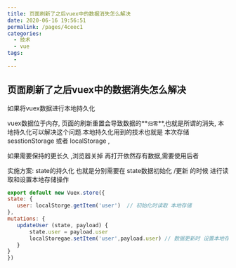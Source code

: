 ```yaml
---
title: 页面刷新了之后vuex中的数据消失怎么解决
date: 2020-06-16 19:56:51
permalink: /pages/4ceec1
categories: 
  - 技术
  - vue
tags: 
  - 
---
```

## 页面刷新了之后vuex中的数据消失怎么解决

如果将vuex数据进行本地持久化

vuex数据位于内存, 页面的刷新重置会导致数据的**`归零`**,也就是所谓的消失,  本地持久化可以解决这个问题.本地持久化用到的技术也就是 本次存储 sesstionStorage 或者 localStorage ,  

如果需要保持的更长久 ,浏览器关掉 再打开依然存有数据,需要使用后者 

实施方案:  state的持久化 也就是分别需要在 state数据初始化 /更新 的时候 进行读取和设置本地存储操作

```js
export default new Vuex.store({
state: {
   user: localStorge.getItem('user')  // 初始化时读取 本地存储
},
mutations: {
   updateUser (state, payload) {
       state.user = payload.user
       localStoregae.setItem('user',payload.user) // 数据更新时 设置本地存储
   }
}
})
```


